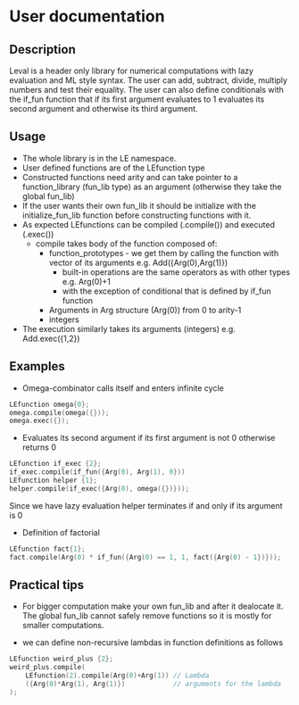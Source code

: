 # User documentation

## Description

Leval is a header only library for numerical computations with lazy evaluation and ML style
syntax. The user can add, subtract, divide, multiply numbers and test their
equality. The user can also define conditionals with the if_fun function that
if its first argument evaluates to 1 evaluates its second argument and
otherwise its third argument.

## Usage

- The whole library is in the LE namespace.
- User defined functions are of the LEfunction type
- Constructed functions need arity and can take pointer to a function_library 
  (fun_lib type) as an argument (otherwise they take the global fun_lib)
- If the user wants their own fun_lib it should be initialize with the
  initialize_fun_lib function before constructing functions with it.
- As expected LEfunctions can be compiled (.compile()) and executed (.exec())
    - compile takes body of the function composed of:
        - function_prototypes - we get them by calling the function
            with vector of its arguments e.g. Add({Arg(0),Arg(1)})
            - built-in operations are the same operators as with other types e.g. Arg(0)+1
            - with the exception of conditional that is defined by if_fun function
        - Arguments in Arg structure (Arg(0)) from 0 to arity-1
        - integers
- The execution similarly takes its arguments (integers) e.g. Add.exec({1,2})

## Examples

- Omega-combinator calls itself and enters infinite cycle
```cpp
LEfunction omega{0};
omega.compile(omega({}));
omega.exec({});

```

- Evaluates its second argument if its first argument is not 0 otherwise returns 0
```cpp
LEfunction if_exec {2};
if_exec.compile(if_fun({Arg(0), Arg(1), 0}))
LEfunction helper {1};
helper.compile(if_exec({Arg(0), omega({})}));
```
Since we have lazy evaluation helper terminates if and only if its argument is 0

- Definition of factorial
```cpp
LEfunction fact{1};
fact.compile(Arg(0) * if_fun({Arg(0) == 1, 1, fact({Arg(0) - 1})}));
```

## Practical tips

- For bigger computation make your own fun_lib and after it dealocate it. The global fun_lib cannot safely remove functions so it is mostly for smaller computations.

- we can define non-recursive lambdas in function definitions as follows
```cpp
LEfunction weird_plus {2};
weird_plus.compile(
    LEfunction(2).compile(Arg(0)+Arg(1)) // Lambda
    ({Arg(0)*Arg(1), Arg(1)})            // arguments for the lambda
);
```
